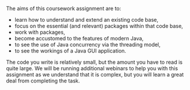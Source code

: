 The aims of this coursework assignment are to:

- learn how to understand and extend an existing code base,
- focus on the essential (and relevant) packages within that code base,
- work with packages,
- become accustomed to the features of modern Java,
- to see the use of Java concurrency via the threading model,
- to see the workings of a Java GUI application.

The code you write is relatively small, but the amount you have to read is quite large. We will be running additional webinars to help you with this assignment as we understand that it is complex, but you will learn a great deal from completing the task.